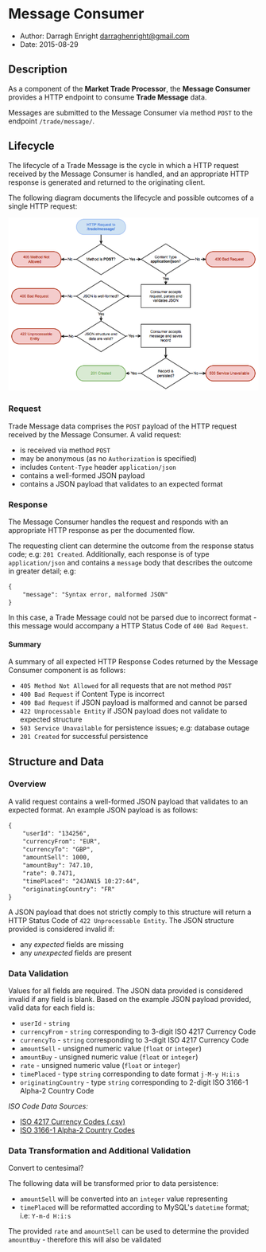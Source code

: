 # Message Consumer

* Author: Darragh Enright <darraghenright@gmail.com>
* Date: 2015-08-29

## Description

As a component of the **Market Trade Processor**, the **Message Consumer** provides a HTTP endpoint to consume **Trade Message** data.

Messages are submitted to the Message Consumer via method `POST` to the endpoint `/trade/message/`.

## Lifecycle

The lifecycle of a Trade Message is the cycle in which a HTTP request received by the Message Consumer is handled, and an appropriate HTTP response is generated and returned to the originating client.

The following diagram documents the lifecycle and possible outcomes of a single HTTP request:

![Message Consumer request flow](doc/assets/message-consumer-request-flow.png)

### Request

Trade Message data comprises the `POST` payload of the HTTP request received by the Message Consumer. A valid request:

* is received via method `POST`
* may be anonymous (as no `Authorization` is specified)
* includes `Content-Type` header `application/json`
* contains a well-formed JSON payload
* contains a JSON payload that validates to an expected format


### Response

The Message Consumer handles the request and responds with an appropriate HTTP response as per the documented flow.

The requesting client can determine the outcome from the response status code; e.g: `201 Created`. Additionally, each response is of type `application/json` and contains a `message` body that describes the outcome in greater detail; e.g:

````
{
    "message": "Syntax error, malformed JSON"
}
````

In this case, a Trade Message could not be parsed due to incorrect format - this message would accompany a HTTP Status Code of `400 Bad Request`.

#### Summary 

A summary of all expected HTTP Response Codes returned by the Message Consumer component is as follows:

* `405 Method Not Allowed` for all requests that are not method `POST`
* `400 Bad Request` if Content Type is incorrect
* `400 Bad Request` if JSON payload is malformed and cannot be parsed
* `422 Unprocessable Entity` if JSON payload does not validate to expected structure
* `503 Service Unavailable` for persistence issues; e.g: database outage
* `201 Created` for successful persistence

## Structure and Data

### Overview

A valid request contains a well-formed JSON payload that validates to an expected format. An example JSON payload is as follows:

```
{
    "userId": "134256",
    "currencyFrom": "EUR",
    "currencyTo": "GBP",
    "amountSell": 1000,
    "amountBuy": 747.10,
    "rate": 0.7471,
    "timePlaced": "24­JAN­15 10:27:44",
    "originatingCountry": "FR"
}
```

A JSON payload that does not strictly comply to this structure will return a HTTP Status Code of `422 Unprocessable Entity`. The JSON structure provided is considered invalid if:

* any *expected* fields are missing
* any *unexpected* fields are present

### Data Validation

Values for all fields are required. The JSON data provided is considered invalid if any field is blank. Based on the example JSON payload provided, valid data for each field is:

* `userId` - `string`
* `currencyFrom` - `string` corresponding to 3-digit ISO 4217 Currency Code
* `currencyTo` - `string` corresponding to 3-digit ISO 4217 Currency Code
* `amountSell` - unsigned numeric value (`float` or `integer`)
* `amountBuy` - unsigned numeric value (`float` or `integer`)
* `rate` - unsigned numeric value (`float` or `integer`)
* `timePlaced` - type `string` corresponding to date format `j-M-y H:i:s`
* `originatingCountry` - type `string` corresponding to 2-digit ISO 3166-1 Alpha-2 Country Code

*ISO Code Data Sources:*

* [ISO 4217 Currency Codes (.csv)](http://data.okfn.org/data/core/currency-codes/r/codes-all.csv)
* [ISO 3166-1 Alpha-2 Country Codes](http://data.okfn.org/data/core/country-codes/r/country-codes.csv)

### Data Transformation and Additional Validation

Convert to centesimal?

The following data will be transformed prior to data persistence:

* `amountSell` will be converted into an `integer` value representing 
* `timePlaced` will be reformatted according to MySQL's `datetime` format; i.e: `Y-m-d H:i:s`


The provided `rate` and `amountSell` can be used to determine the provided `amountBuy` - therefore this will also be validated